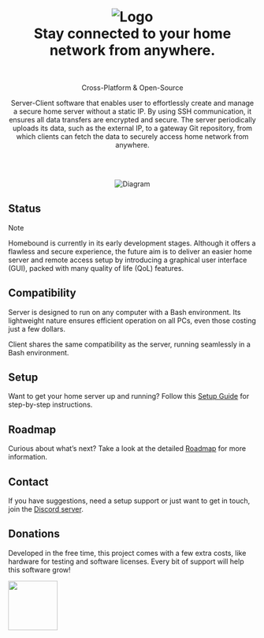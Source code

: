 <h1 align="center">
    <img src="https://github.com/user-attachments/assets/06cc0a10-fc37-4342-b084-6d689e046775" alt="Logo" />
    </br>
    <b>Stay connected to your home network from anywhere.</b>
</h1>

</br>
<p align="center">
    Cross-Platform & Open-Source
</p>

<p align="center">
Server-Client software that enables user to effortlessly create and manage a secure home server without a static IP. By using SSH communication, it ensures all data transfers are encrypted and secure. The server periodically uploads its data, such as the external IP, to a gateway Git repository, from which clients can fetch the data to securely access home network from anywhere.
</p>

</br>
</br>
<p align="center">
<img src="https://github.com/user-attachments/assets/0c5c8493-ac31-498b-87a4-6cd8871ce0a7" alt="Diagram" />
</p>

## Status

> [!NOTE]
> Homebound is currently in its early development stages. Although it offers a flawless and secure experience, the future aim is to deliver an easier home server and remote access setup by introducing a graphical user interface (GUI), packed with many quality of life (QoL) features.

## Compatibility

Server is designed to run on any computer with a Bash environment. Its lightweight nature ensures efficient operation on all PCs, even those costing just a few dollars.

Client shares the same compatibility as the server, running seamlessly in a Bash environment.


## Setup

Want to get your home server up and running? Follow this [Setup Guide](SETUP.md) for step-by-step instructions.

## Roadmap

Curious about what’s next? Take a look at the detailed [Roadmap](ROADMAP.md) for more information.

## Contact

If you have suggestions, need a setup support or just want to get in touch, join the [Discord server]().

## Donations
Developed in the free time, this project comes with a few extra costs, like hardware for testing and software licenses. Every bit of support will help this software grow!

<a href="https://www.paypal.com/paypalme/matijajambresic">
    <img src="https://sironaequine.org.uk/wp-content/uploads/2018/05/paypal-donate-button-png-clipart.png?w=517" width = 100>
</a>


    
